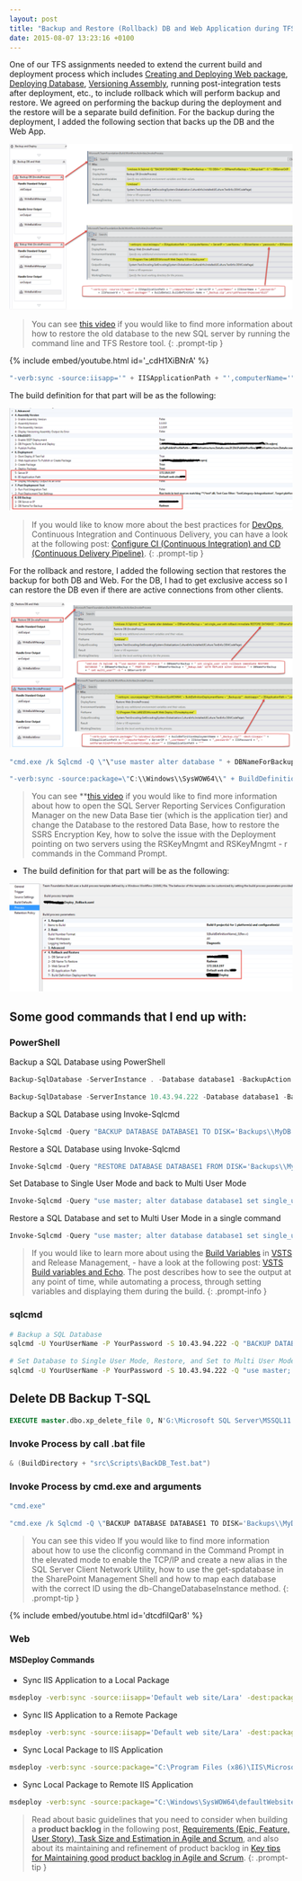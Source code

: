 ```yaml
---
layout: post
title: "Backup and Restore (Rollback) DB and Web Application during TFS Build"
date: 2015-08-07 13:23:16 +0100
---
```


One of our TFS assignments needed to extend the current build and deployment process which includes [Creating and Deploying Web package](https://mohamedradwan.com/posts/creating-and-deploying-web-package-during-tfs-build-2013/), [Deploying Database](https://mohamedradwan.com/posts/deploying-ssdt-during-local-and-server-build/), [Versioning Assembly](https://mohamedradwan.com/posts/versioning-assembly-during-tfs-build-2013/), running post-integration tests after deployment, etc., to include rollback which will perform backup and restore. We agreed on performing the backup during the deployment and the restore will be a separate build definition. For the backup during the deployment, I added the following section that backs up the DB and the Web App.

![Backup DB and Web Sequence](/assets/images/2015/08/backup-db-and-web-squence1.png)

>You can see [this video](https://www.youtube.com/watch?v=_cdH1XiBNrA) if you would like to find more information about how to restore the old database to the new SQL server by running the command line and TFS Restore tool.
{: .prompt-tip }

{% include embed/youtube.html id='_cdH1XiBNrA' %}


```powershell
"-verb:sync -source:iisapp='" + IISApplicationPath + "',computerName='" + ServerIP + "',userName='" + IISUserName + "',password='" + IISPassword + "', -dest:package='" + BuildDetail.BuildDefinition.Name + "_Backup.zip',encryptPassword=password123"
```

The build definition for that part will be as the following: 

[![Backup DB and Web Squence-parameters](/assets/images/2015/08/backup-db-and-web-squence-parameters.png)](/assets/images/2015/08/backup-db-and-web-squence-parameters.png)

>If you would like to know more about the best practices for [DevOps](https://www.visualstudio.com/team-services/devops/), Continuous Integration and Continuous Delivery, you can have a look at the following post: [Configure CI (Continuous Integration) and CD (Continuous Delivery Pipeline)](https://mohamedradwan.com/posts/develop-vsts-extension-and-configure-ci-continuous-integration-and-cd-continuous-delivery-pipeline/).
{: .prompt-tip }

For the rollback and restore, I added the following section that restores the backup for both DB and Web. For the DB, I had to get exclusive access so I can restore the DB even if there are active connections from other clients.

![Restore DB and Web Sequence](/assets/images/2015/08/restore-db-and-web-squence1.png)

```powershell
"cmd.exe /k Sqlcmd -Q \"\"use master alter database " + DBNameForBackup + " set single_user with rollback immediate RESTORE DATABASE " + DBNameForBackup + " FROM DISK='" + DBNameForBackup + "_Bakup.bak' WITH REPLACE alter database " + DBNameForBackup + " set multi_user\"\" -S " + DBServerOrIP
```

```powershell
"-verb:sync -source:package=\"C:\\Windows\\SysWOW64\\" + BuildDefinitionDeploymentName + "_Backup.zip\" -dest:iisapp='" + IISApplicationPath + "',computerName='" + ServerIP + "',userName='" + IISUserName + "',password='" + IISPassword + "',-setParam:kind=ProviderPath,scope=iisApp,value='" + IISApplicationPath + "'"

```

> You can see **[this video](https://www.youtube.com/watch?v=YXOr7OoLNUU) if you would like to find more information about how to open the SQL Server Reporting Services Configuration Manager on the new Data Base tier (which is the application tier) and change the Database to the restored Data Base, how to restore the SSRS Encryption Key, how to solve the issue with the Deployment pointing on two servers using the RSKeyMngmt and RSKeyMngmt - r commands in the Command Prompt.

- The build definition for that part will be as the following:

[![Restore DB and Web Squence-parameters](/assets/images/2015/08/restore-db-and-web-squence-parameters.png)](/assets/images/2015/08/restore-db-and-web-squence-parameters.png)

## Some good commands that I end up with:

### PowerShell 

Backup a SQL Database using PowerShell
```powershell
Backup-SqlDatabase -ServerInstance . -Database database1 -BackupAction Database
```
```powershell
Backup-SqlDatabase -ServerInstance 10.43.94.222 -Database database1 -BackupAction Database
```
Backup a SQL Database using Invoke-Sqlcmd

```powershell
Invoke-Sqlcmd -Query "BACKUP DATABASE DATABASE1 TO DISK='Backups\\MyDB.bak'" -ServerInstance 10.43.94.222 -Username YourUserName -Password YourPassword
```
Restore a SQL Database using Invoke-Sqlcmd

```powershell
Invoke-Sqlcmd -Query "RESTORE DATABASE DATABASE1 FROM DISK='Backups\\MyDB.bak' WITH REPLACE" -ServerInstance 10.43.94.222 -Username YourUserName -Password YourPassword
```

Set Database to Single User Mode and back to Multi User Mode
```powershell
Invoke-Sqlcmd -Query "use master; alter database database1 set single_user with rollback immediate; alter database database1 set multi_user" -ServerInstance 10.43.94.222 -Username YourUserName -Password YourPassword
```
Restore a SQL Database and set to Multi User Mode in a single command

```powershell
Invoke-Sqlcmd -Query "use master; alter database database1 set single_user with rollback immediate; RESTORE DATABASE DATABASE1 FROM DISK='Backups\\MyDB.bak' WITH REPLACE; alter database database1 set multi_user" -ServerInstance 10.43.94.222 -Username YourUserName -Password YourPassword

```

>If you would like to learn more about using the
[Build Variables](https://docs.microsoft.com/en-us/vsts/build-release/concepts/definitions/build/variables?tabs=batch)
in [VSTS](https://www.visualstudio.com/team-services/) and Release
Management, - have a look at the following post: [VSTS Build variables and Echo](https://mohamedradwan.com/posts/vsts-build-variables-and-echo/).
The post describes how to see the output at any point of time, while
automating a process, through setting variables and displaying them
during the build.
{: .prompt-info }



### sqlcmd

```bash
# Backup a SQL Database
sqlcmd -U YourUserName -P YourPassword -S 10.43.94.222 -Q "BACKUP DATABASE DATABASE1 TO DISK='Backups\\MyDB.bak'"
```

```bash
# Set Database to Single User Mode, Restore, and Set to Multi User Mode
sqlcmd -U YourUserName -P YourPassword -S 10.43.94.222 -Q "use master; alter database database1 set single_user with rollback immediate; RESTORE DATABASE DATABASE1 FROM DISK='Backups\\MyDB.bak' WITH REPLACE; alter database database1 set multi_user"

```

## Delete DB Backup T-SQL 

```sql
EXECUTE master.dbo.xp_delete_file 0, N'G:\Microsoft SQL Server\MSSQL11.BGAPIDB01Q\MSSQL\Backup', N'BAK'
```

### Invoke Process by call .bat file 

```powershell
& (BuildDirectory + "src\Scripts\BackDB_Test.bat")
```

### Invoke Process by cmd.exe and arguments

```powershell
"cmd.exe"
```
```powershell
"cmd.exe /k Sqlcmd -Q \"BACKUP DATABASE DATABASE1 TO DISK='Backups\\MyDB.bak'\" -S 10.43.94.189 -U YourUserName -P YourPassword"

```

>You can see this video If you would like to find more information about how to use the cliconfig command in the Command Prompt in the elevated mode to enable the TCP/IP and create a new alias in the SQL Server Client Network Utility, how to use the get-spdatabase in the SharePoint Management
Shell and how to map each database with the correct ID using the db-ChangeDatabaseInstance method.
{: .prompt-tip }

{% include embed/youtube.html id='dtcdfilQar8' %}


### Web 
#### MSDeploy Commands

- Sync IIS Application to a Local Package

```bash
msdeploy -verb:sync -source:iisapp='Default web site/Lara' -dest:package='defaultWebsiteBackup.zip',encryptPassword=password123
```
- Sync IIS Application to a Remote Package

```bash
msdeploy -verb:sync -source:iisapp='Default web site/Lara' -dest:package='defaultWebsiteBackup.zip',encryptPassword=password123 -computerName=172.18.0.333 -userName=YourUserName -password=YourPassword
```
- Sync Local Package to IIS Application

```bash
msdeploy -verb:sync -source:package="C:\Program Files (x86)\IIS\Microsoft Web Deploy V3\defaultWebsiteBackup.zip" -dest:auto -setParam:kind=ProviderPath,scope=iisApp,value='Default web site/Lara'
```

- Sync Local Package to Remote IIS Application

```bash
msdeploy -verb:sync -source:package="C:\Windows\SysWOW64\defaultWebsiteBackup.zip" -dest:iisapp='Default web site/Lara' -computerName=172.18.0.333 -userName=YourUserName -password=YourPassword -setParam:kind=ProviderPath,scope=iisApp,value='Default web site/Lara'
```



>Read about basic guidelines that you need to consider
when building a **product backlog** in the following post, [Requirements
(Epic, Feature, User Story), Task Size and Estimation in Agile and
Scrum](https://mohamedradwan.com/posts/requirements-epic-feature-user-story-task-size-and-estimation-in-agile-and-scrum/),
and also about its maintaining and refinement of product backlog in [Key
tips for Maintaining good product backlog in Agile and
Scrum](https://mohamedradwan.com/posts/key-tips-for-maintaining-good-product-backlog-in-agile-and-scrum/).
{: .prompt-tip }

